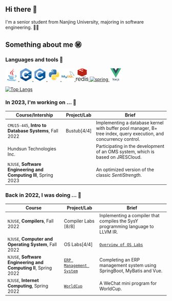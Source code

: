 ## Hi there 👋

I'm a senior student from Nanjing University, majoring in software engineering. 👩‍💻

## Something about me ㊙️

### Languages and tools 🤔

<p align="left"> <a href="https://www.java.com" target="_blank" rel="noreferrer"> <img src="https://raw.githubusercontent.com/devicons/devicon/master/icons/java/java-original.svg" alt="java" width="40" height="40"/> </a> <a href="https://www.w3schools.com/cpp/" target="_blank" rel="noreferrer"> <img src="https://raw.githubusercontent.com/devicons/devicon/master/icons/cplusplus/cplusplus-original.svg" alt="cplusplus" width="40" height="40"/> </a> <a href="https://www.cprogramming.com/" target="_blank" rel="noreferrer"> <img src="https://raw.githubusercontent.com/devicons/devicon/master/icons/c/c-original.svg" alt="c" width="40" height="40"/> </a> <a href="https://www.python.org" target="_blank" rel="noreferrer"> <img src="https://raw.githubusercontent.com/devicons/devicon/master/icons/python/python-original.svg" alt="python" width="40" height="40"/> </a> <a href="https://www.mysql.com/" target="_blank" rel="noreferrer"> <img src="https://raw.githubusercontent.com/devicons/devicon/master/icons/mysql/mysql-original-wordmark.svg" alt="mysql" width="40" height="40"/> </a> <a href="https://redis.io" target="_blank" rel="noreferrer"> <img src="https://raw.githubusercontent.com/devicons/devicon/master/icons/redis/redis-original-wordmark.svg" alt="redis" width="40" height="40"/> </a> <a href="https://spring.io/" target="_blank" rel="noreferrer"> <img src="https://www.vectorlogo.zone/logos/springio/springio-icon.svg" alt="spring" width="40" height="40"/> </a> <a href="https://vuejs.org/" target="_blank" rel="noreferrer"> <img src="https://raw.githubusercontent.com/devicons/devicon/master/icons/vuejs/vuejs-original-wordmark.svg" alt="vuejs" width="40" height="40"/> </a></p>

[![Top Langs](https://github-readme-stats.vercel.app/api/top-langs/?username=huyuling0816&layout=compact&theme=dracula)](https://github.com/huyuling0816/github-readme-stats)

### In 2023, I'm working on ... 🥱

| Course/Intership                                             | Project/Lab | Brief                                                        |
| ------------------------------------------------------------ | ----------- | ------------------------------------------------------------ |
| `CMU15-445`, **Intro to Database Systems**, Fall 2022        | Bustub[4/4] | Implementing a database kernel with buffer pool manager, B+ tree index, query execution, and concurrency control. |
| Hundsun Technologies Inc.                                    |             | Participating in the development of an OMS system, which is based on JRESCloud. |
| `NJUSE`, **Software Engineering and Computing III**, Spring 2023 |             | An optimized version of the classic *SentiStrength*.         |

### Back in 2022, I was doing ... 🥴

| Course                                                       | Project/Lab                                                  | Brief                                                        |
| ------------------------------------------------------------ | ------------------------------------------------------------ | ------------------------------------------------------------ |
| `NJUSE`, **Compilers**, Fall 2022                            | Compiler Labs [8/8]                                          | Inplementing a compiler that compiles the SysY programming language to LLVM IR. |
| `NJUSE`, **Computer and Operating System**, Fall 2022        | OS Labs[4/4]                                                 | [`Overview of OS Labs`](https://github.com/huyuling0816/OS-Labs) |
| `NJUSE`, **Software Engineering and Computing II**, Spring 2022 | [`ERP Management System`](https://github.com/huyuling0816/ERP-System) | Completing an ERP management system using SpringBoot, MyBatis and Vue. |
| `NJUSE`, **Internet Computing**, Spring 2022                 | [`WorldCup`](https://github.com/huyuling0816/WeChat-Applet-WorldCup) | A WeChat mini program for WorldCup.                          |

<!--
**huyuling0816/huyuling0816** is a ✨ _special_ ✨ repository because its `README.md` (this file) appears on your GitHub profile.

Here are some ideas to get you started:

- 🔭 I’m currently working on ...
- 🌱 I’m currently learning ...
- 👯 I’m looking to collaborate on ...
- 🤔 I’m looking for help with ...
- 💬 Ask me about ...
- 📫 How to reach me: ...
- 😄 Pronouns: ...
- ⚡ Fun fact: ...
-->

